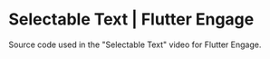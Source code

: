 # Selectable Text | Flutter Engage

Source code used in the "Selectable Text" video for Flutter Engage.

